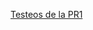 [Testeos de la PR1](https://codetest.iaas.ull.es/testeaPrinComp/testea/5cbba20e0e0bcfc30057b027de2cb257?idu=24250901089)
